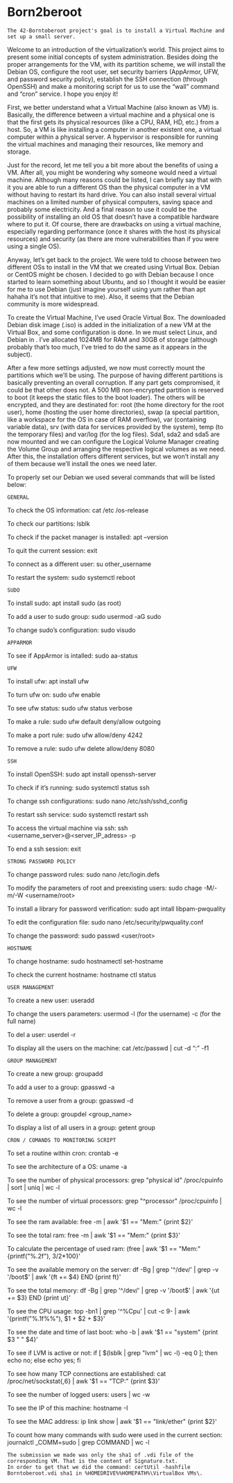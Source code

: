 # Born2beroot

	The 42-Borntoberoot project's goal is to install a Virtual Machine and set up a small server.

Welcome to an introduction of the virtualization’s world. This project aims to present some initial concepts of system administration. Besides doing the proper arrangements for the VM, with its partition scheme, we will install the Debian OS, configure the root user, set security barriers (AppArmor, UFW, and password security policy), establish the SSH connection (through OpenSSH) and make a monitoring script for us to use the “wall” command and “cron” service. I hope you enjoy it!
		
First, we better understand what a Virtual Machine (also known as VM) is. Basically, the difference between a virtual machine and a physical one is that the first gets its physical resources (like a CPU, RAM, HD, etc.) from a host. So, a VM is like installing a computer in another existent one, a virtual computer within a physical server. A hypervisor is responsible for running the virtual machines and managing their resources, like memory and storage.

Just for the record, let me tell you a bit more about the benefits of using a VM. After all, you might be wondering why someone would need a virtual machine. Although many reasons could be listed, I can briefly say that with it you are able to run a different OS than the physical computer in a VM without having to restart its hard drive. You can also install several virtual machines on a limited number of physical computers, saving space and probably some electricity. And a final reason to use it could be the possibility of installing an old OS that doesn’t have a compatible hardware where to put it. Of course, there are drawbacks on using a virtual machine, especially regarding performance (once it shares with the host its physical resources) and security (as there are more vulnerabilities than if you were using a single OS).
		
Anyway, let’s get back to the project. We were told to choose between two different OSs to install in the VM that we created using Virtual Box. Debian or CentOS might be chosen. I decided to go with Debian because I once started to learn something about Ubuntu, and so I thought it would be easier for me to use Debian (just imagine yourself using yum rather than apt hahaha it’s not that intuitive to me). Also, it seems that the Debian community is more widespread.
	
To create the Virtual Machine, I’ve used Oracle Virtual Box. The downloaded Debian disk image (.iso) is added in the initialization of a new VM at the Virtual Box, and some configuration is done. In <type> we must select Linux, and Debian in <version>. I’ve allocated 1024MB for RAM and 30GB of storage (although probably that’s too much, I’ve tried to do the same as it appears in the subject).
	
After a few more settings adjusted, we now must correctly mount the partitions which we’ll be using. The purpose of having different partitions is basically preventing an overall corruption. If any part gets compromised, it could be that other does not. A 500 MB non-encrypted partition is reserved to boot (it keeps the static files to the boot loader). The others will be encrypted, and they are destinated for: root (the home directory for the root user), home (hosting the user home directories), swap (a special partition, like a workspace for the OS in case of RAM overflow), var (containing variable data), srv (with data for services provided by the system), temp (to the temporary files) and var/log (for the log files). Sda1, sda2 and sda5 are now mounted and we can configure the Logical Volume Manager creating the Volume Group and arranging the respective logical volumes as we need.  After this, the installation offers different services, but we won’t install any of them because we’ll install the ones we need later.

To properly set our Debian we used several commands that will be listed below:

	GENERAL
	
To check the OS information: cat /etc /os-release
	
To check our partitions: lsblk
	
To check if the packet manager is installed: apt –version
	
To quit the current session: exit
	
To connect as a different user: su other_username
	
To restart the system: sudo systemctl reboot

	SUDO

To install sudo: apt install sudo (as root)
	
To add a user to sudo group: sudo usermod -aG sudo <username>
	
To change sudo’s configuration: sudo visudo
	

	APPARMOR
	
To see if AppArmor is intalled: sudo aa-status
	

	UFW
	
To install ufw: apt install ufw
	
To turn ufw on: sudo ufw enable
	
To see ufw status: sudo ufw status verbose
	
To make a rule: sudo ufw default deny/allow outgoing
	
To make a port rule: sudo ufw allow/deny 4242
	
To remove a rule: sudo ufw delete allow/deny 8080
	

	SSH
	
To install OpenSSH: sudo apt install openssh-server
	
To check if it’s running: sudo systemctl status ssh
	
To change ssh configurations: sudo nano /etc/ssh/sshd_config
	
To restart ssh service: sudo systemctl restart ssh
	
To access the virtual machine via ssh: ssh <username_server>@<server_IP_adress> -p <ssh-port>
	
To end a ssh session: exit
	

	STRONG PASSWORD POLICY
	
To change password rules: sudo nano /etc/login.defs
	
To modify the parameters of root and preexisting users: sudo chage -M/-m/-W <username/root>
	
To install a library for password verification: sudo apt intall libpam-pwquality
	
To edit the configuration file: sudo nano /etc/security/pwquality.conf
	
To change the password: sudo passwd <user/root>

	
	HOSTNAME
	
To change hostname: sudo hostnamectl set-hostname <newhostname>
	
To check the current hostname: hostname ctl status
	
	
	USER MANAGEMENT
	
To create a new user: useradd <username>
	
To change the users parameters: usermod -l (for the username) -c (for the full name)
	
To del a user: userdel -r <username>
	
To display all the users on the machine: cat /etc/passwd | cut -d “:” -f1
	

	
	GROUP MANAGEMENT
	
To create a new group: groupadd <groupname>
	
To add a user to a group: gpasswd -a <username>
	
To remove a user from a group: gpasswd -d <username>
	
To delete a group: groupdel <group_name>
	
To display a list of all users in a group: getent group <groupname>
	

	
	CRON / COMANDS TO MONITORING SCRIPT
	
To set a routine within cron: crontab -e
	
To see the architecture of a OS: uname -a
	
To see the number of physical processors: grep "physical id" /proc/cpuinfo | sort | uniq | wc -l
	
To see the number of virtual processors: grep "^processor" /proc/cpuinfo | wc -l
	
To see the ram available: free -m | awk '$1 == "Mem:" {print $2}'
	
To see the total ram: free -m | awk '$1 == "Mem:" {print $3}'
	
To calculate the percentage of used ram: (free | awk '$1 == "Mem:" {printf("%.2f"), $3/$2*100}'
	
To see the available memory on the server: df -Bg | grep '^/dev/' | grep -v '/boot$' | awk '{ft += $4} END {print ft}'
	
To see the total memory: df -Bg | grep '^/dev/' | grep -v '/boot$' | awk '{ut += $3} END {print ut}'
	
To see the CPU usage: top -bn1 | grep '^%Cpu' | cut -c 9- | awk '{printf("%.1f%%"), $1 + $2 + $3}'
	
To see the date and time of last boot: who -b | awk '$1 == "system" {print $3 " " $4}'
	
To see if LVM is active or not:  if [ $(lsblk | grep "lvm" | wc -l) -eq 0 ]; then echo no; else echo yes; fi
	
To see how many TCP connections are established: cat /proc/net/sockstat{,6} | awk '$1 == "TCP:" {print $3}'
	
To see the number of logged users: users | wc -w
	
To see the IP of this machine: hostname -I
	
To see the MAC address: ip link show | awk '$1 == "link/ether" {print $2}'
	
To count how many commands with sudo were used in the current section: journalctl _COMM=sudo | grep COMMAND | wc -l
	
	The submission we made was only the sha1 of .vdi file of the corresponding VM. That is the content of Signature.txt.
	In order to get that we did the command: certUtil -hashfile Borntoberoot.vdi sha1 in %HOMEDRIVE%%HOMEPATH%\VirtualBox VMs\.
